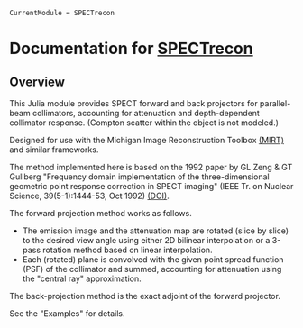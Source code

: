 ```@meta
CurrentModule = SPECTrecon
```

# Documentation for [SPECTrecon](https://github.com/JeffFessler/SPECTrecon.jl)

## Overview

This Julia module provides
SPECT forward and back projectors
for parallel-beam collimators,
accounting for attenuation
and depth-dependent collimator response.
(Compton scatter within the object is not modeled.)

Designed for use with the Michigan Image Reconstruction Toolbox
[(MIRT)](https://github.com/JeffFessler/MIRT.jl)
and similar frameworks.

The method implemented here is based on the 1992 paper
by GL Zeng & GT Gullberg
"Frequency domain implementation
of the three-dimensional geometric point response correction in SPECT imaging"
(IEEE Tr. on Nuclear Science, 39(5-1):1444-53, Oct 1992)
[(DOI)](http://doi.org/10.1109/23.173222).

The forward projection method works as follows.
* The emission image and the attenuation map
  are rotated (slice by slice) to the desired view angle
  using either 2D bilinear interpolation
  or a 3-pass rotation method based on linear interpolation.
* Each (rotated) plane is convolved with the given
  point spread function (PSF) of the collimator
  and summed, accounting for attenuation
  using the "central ray" approximation.

The back-projection method is the exact adjoint
of the forward projector.

See the "Examples" for details.
